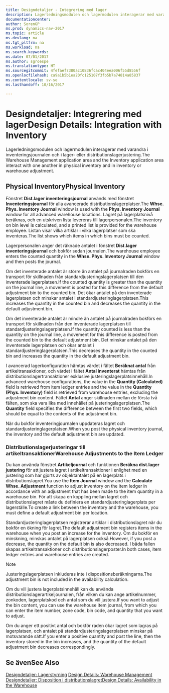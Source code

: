 ```yaml
---
title: Designdetaljer - Integrering med lager
description: Lagerledningsmodulen och lagermodulen interagerar med varandra i inventeringsjournalen och i lager- eller distributionslagerjustering.
documentationcenter: 
author: SorenGP
ms.prod: dynamics-nav-2017
ms.topic: article
ms.devlang: na
ms.tgt_pltfrm: na
ms.workload: na
ms.search.keywords: 
ms.date: 07/01/2017
ms.author: sgroespe
ms.translationtype: HT
ms.sourcegitcommit: 4fefaef7380ac10836fcac404eea006f55d8556f
ms.openlocfilehash: ca9a1b5b1ea20fc125107f3fb5b7a74814a85837
ms.contentlocale: sv-se
ms.lasthandoff: 10/16/2017

---
```

# <a name="design-details-integration-with-inventory"></a><span data-ttu-id="99333-103">Designdetaljer: Integrering med lager</span><span class="sxs-lookup"><span data-stu-id="99333-103">Design Details: Integration with Inventory</span></span>
<span data-ttu-id="99333-104">Lagerledningsmodulen och lagermodulen interagerar med varandra i inventeringsjournalen och i lager- eller distributionslagerjustering.</span><span class="sxs-lookup"><span data-stu-id="99333-104">The Warehouse Management application area and the Inventory application area interact with one another in physical inventory and in inventory or warehouse adjustment.</span></span>  
  
## <a name="physical-inventory"></a><span data-ttu-id="99333-105">Physical Inventory</span><span class="sxs-lookup"><span data-stu-id="99333-105">Physical Inventory</span></span>  
 <span data-ttu-id="99333-106">Fönstret **Dist.lager inventeringsjournal** används med fönstret **Inventeringsjournal** för alla avancerade distributionslagerplatser.</span><span class="sxs-lookup"><span data-stu-id="99333-106">The **Whse. Phys. Inventory Journal** window is used with the **Phys. Inventory Journal** window for all advanced warehouse locations.</span></span> <span data-ttu-id="99333-107">Lagret på lagerplatsnivå beräknas, och en utskriven lista levereras till lagerpersonalen.</span><span class="sxs-lookup"><span data-stu-id="99333-107">The inventory on bin level is calculated, and a printed list is provided for the warehouse employee.</span></span> <span data-ttu-id="99333-108">Listan visar vilka artiklar i vilka lagerplatser som ska inventeras.</span><span class="sxs-lookup"><span data-stu-id="99333-108">The list shows which items in which bins must be counted.</span></span>  
  
 <span data-ttu-id="99333-109">Lagerpersonalen anger det räknade antalet i fönstret **Dist.lager inventeringsjournal** och bokför sedan journalen.</span><span class="sxs-lookup"><span data-stu-id="99333-109">The warehouse employee enters the counted quantity in the **Whse. Phys. Inventory Journal** window and then posts the journal.</span></span>  
  
 <span data-ttu-id="99333-110">Om det inventerade antalet är större än antalet på journalraden bokförs en transport för skillnaden från standardjusteringslagerplatsen till den inventerade lagerplatsen.</span><span class="sxs-lookup"><span data-stu-id="99333-110">If the counted quantity is greater than the quantity on the journal line, a movement is posted for this difference from the default adjustment bin to the counted bin.</span></span> <span data-ttu-id="99333-111">Det ökar antalet på den inventerade lagerplatsen och minskar antalet i standardjusteringlagerplatsen.</span><span class="sxs-lookup"><span data-stu-id="99333-111">This increases the quantity in the counted bin and decreases the quantity in the default adjustment bin.</span></span>  
  
 <span data-ttu-id="99333-112">Om det inventerade antalet är mindre än antalet på journalraden bokförs en transport för skillnaden från den inventerade lagerplatsen till standardjusteringslagerplatsen.</span><span class="sxs-lookup"><span data-stu-id="99333-112">If the quantity counted is less than the quantity on the journal line, a movement for this difference is posted from the counted bin to the default adjustment bin.</span></span> <span data-ttu-id="99333-113">Det minskar antalet på den inventerade lagerplatsen och ökar antalet i standardjusteringlagerplatsen.</span><span class="sxs-lookup"><span data-stu-id="99333-113">This decreases the quantity in the counted bin and increases the quantity in the default adjustment bin.</span></span>  
  
 <span data-ttu-id="99333-114">I avancerad lagerkonfiguration hämtas värdet i fältet **Beräknat antal** från artikeltransaktioner, och värdet i fältet **Antal inventerat** hämtas från distributionslagertransaktioner exklusive justeringslagerplatsinnehåll.</span><span class="sxs-lookup"><span data-stu-id="99333-114">In advanced warehouse configurations, the value in the **Quantity (Calculated)** field is retrieved from item ledger entries and the value in the **Quantity (Phys. Inventory)** field is retrieved from warehouse entries, excluding the adjustment bin content.</span></span> <span data-ttu-id="99333-115">Fältet **Antal** anger skillnaden mellan de första två fälten, som ska vara lika med innehållet på justeringslagerplatsen.</span><span class="sxs-lookup"><span data-stu-id="99333-115">The **Quantity** field specifies the difference between the first two fields, which should be equal to the contents of the adjustment bin.</span></span>  
  
 <span data-ttu-id="99333-116">När du bokför inventeringjournalen uppdateras lagret och standardjusteringlagerplatsen.</span><span class="sxs-lookup"><span data-stu-id="99333-116">When you post the physical inventory journal, the inventory and the default adjustment bin are updated.</span></span>  
  
### <a name="warehouse-adjustments-to-the-item-ledger"></a><span data-ttu-id="99333-117">Distributionslagerjusteringar till artikeltransaktioner</span><span class="sxs-lookup"><span data-stu-id="99333-117">Warehouse Adjustments to the Item Ledger</span></span>  
 <span data-ttu-id="99333-118">Du kan använda fönstret **Artikeljournal** och funktionen **Beräkna dist.lager justering** för att justera lagret i artikeltransaktioner i enlighet med en justering som har gjorts av objektantalet på en lagerplats i distributionslagret.</span><span class="sxs-lookup"><span data-stu-id="99333-118">You use the **Item Journal** window and the **Calculate Whse. Adjustment** function to adjust inventory on the item ledger in accordance with an adjustment that has been made to the item quantity in a warehouse bin.</span></span> <span data-ttu-id="99333-119">För att skapa en koppling mellan lagret och distributionslagret måste du definiera en standardjusteringlagerplats per lagerställe.</span><span class="sxs-lookup"><span data-stu-id="99333-119">To create a link between the inventory and the warehouse, you must define a default adjustment bin per location.</span></span>  
  
 <span data-ttu-id="99333-120">Standardjusteringlagerplatsen registrerar artiklar i distributionslagret när du bokför en ökning för lagret.</span><span class="sxs-lookup"><span data-stu-id="99333-120">The default adjustment bin registers items in the warehouse when you post an increase for the inventory.</span></span> <span data-ttu-id="99333-121">Om du bokför en minskning, minskas antalet på lagerplatsen också.</span><span class="sxs-lookup"><span data-stu-id="99333-121">However, if you post a decrease, the quantity on the default bin is also decreased.</span></span> <span data-ttu-id="99333-122">I båda fallen skapas artikeltransaktioner och distributionslagerposter.</span><span class="sxs-lookup"><span data-stu-id="99333-122">In both cases, item ledger entries and warehouse entries are created.</span></span>  
  
> [!NOTE]  
>  <span data-ttu-id="99333-123">Justeringslagerplatsen inkluderas inte i dispositionsberäkningarna.</span><span class="sxs-lookup"><span data-stu-id="99333-123">The adjustment bin is not included in the availability calculation.</span></span>  
  
 <span data-ttu-id="99333-124">Om du vill justera lagerplatsinnehåll kan du använda distributionslagerartikeljournalen, från vilken du kan ange artikelnummer, zonkoden, lagerplatskod och antal som du vill justera.</span><span class="sxs-lookup"><span data-stu-id="99333-124">If you want to adjust the bin content, you can use the warehouse item journal, from which you can enter the item number, zone code, bin code, and quantity that you want to adjust.</span></span>  
  
 <span data-ttu-id="99333-125">Om du anger ett positivt antal och bokför raden ökar lagret som lagras på lagerplatsen, och antalet på standardjusteringslagerplatsen minskar på motsvarande sätt.</span><span class="sxs-lookup"><span data-stu-id="99333-125">If you enter a positive quantity and post the line, then the inventory stored in the bin increases, and the quantity of the default adjustment bin decreases correspondingly.</span></span>  
  
## <a name="see-also"></a><span data-ttu-id="99333-126">Se även</span><span class="sxs-lookup"><span data-stu-id="99333-126">See Also</span></span>  
 <span data-ttu-id="99333-127">[Designdetaljer: Lagerstyrning](design-details-warehouse-management.md) </span><span class="sxs-lookup"><span data-stu-id="99333-127">[Design Details: Warehouse Management](design-details-warehouse-management.md) </span></span>  
 [<span data-ttu-id="99333-128">Designdetaljer: Disposition i distributionslagret</span><span class="sxs-lookup"><span data-stu-id="99333-128">Design Details: Availability in the Warehouse</span></span>](design-details-availability-in-the-warehouse.md)
